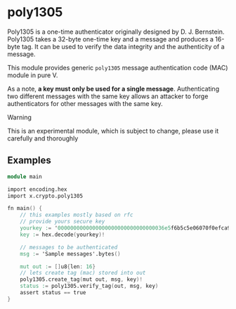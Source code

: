 # poly1305

Poly1305 is a one-time authenticator originally designed by D. J. Bernstein.
Poly1305 takes a 32-byte one-time key and a message and produces a
16-byte tag. It can be used to verify the data integrity and the authenticity of a message.

This module provides generic `poly1305` message authentication code (MAC) module in pure V.

As a note,  <b>a key must only be used for a single message</b>. Authenticating two different
messages with the same key allows an attacker to forge authenticators for other
messages with the same key.

> [!Warning]
> This is an experimental module, which is subject to change, please use it carefully and thoroughly

Examples
--------
```v
module main

import encoding.hex
import x.crypto.poly1305

fn main() {
	// this examples mostly based on rfc
	// provide yours secure key
	yourkey := '0000000000000000000000000000000036e5f6b5c5e06070f0efca96227a863e'
	key := hex.decode(yourkey)!

	// messages to be authenticated
	msg := 'Sample messages'.bytes()

	mut out := []u8{len: 16}
	// lets create tag (mac) stored into out
	poly1305.create_tag(mut out, msg, key)!
	status := poly1305.verify_tag(out, msg, key)
	assert status == true
}
```